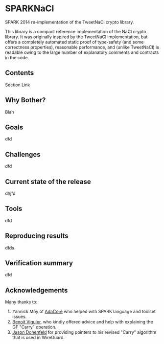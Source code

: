 # SPARKNaCl

SPARK 2014 re-implementation of the TweetNaCl crypto library.

This library is a compact reference implementation of the NaCl crypto library. It was originally inspired by the TweetNaCl implementation, but offers a completely automated static proof of type-safety (and some correctness properties), reasonable performance, and (unlike TweetNaCl) is readable owing to the large number of explanatory comments and contracts in the code.

## Contents

Section Link

## Why Bother?

Blah

## Goals

dfd

## Challenges

dfd

## Current state of the release

dhjfd

## Tools

dfd

## Reproducing results

dfds

## Verification summary

dfd

## Acknowledgements

Many thanks to:
1. Yannick Moy of [AdaCore](www.adacore.com) who helped with SPARK language and toolset issues.
2. [Benoit Viguier](https://benoit.viguier.nl), who kindly offered advice and help with explaining the GF "Carry" operation.
3. [Jason Donenfeld](https://www.zx2c4.com) for providing pointers to his revised "Carry" algorithm that is used in WireGuard.
